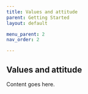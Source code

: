 ```yaml
---
title: Values and attitude
parent: Getting Started
layout: default

menu_parent: 2
nav_order: 2

---
```


## Values and attitude


Content goes here.
